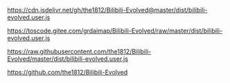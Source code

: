 https://cdn.jsdelivr.net/gh/the1812/Bilibili-Evolved@master/dist/bilibili-evolved.user.js

https://toscode.gitee.com/grdaimap/Bilibili-Evolved/raw/master/dist/bilibili-evolved.user.js

https://raw.githubusercontent.com/the1812/Bilibili-Evolved/master/dist/bilibili-evolved.user.js

https://github.com/the1812/Bilibili-Evolved